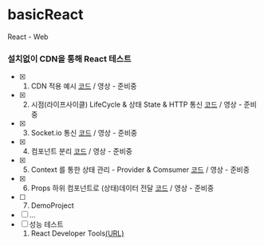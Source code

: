# basicReact
React - Web

### 설치없이 CDN을 통해 React 테스트
- [x] 1. CDN 적용 예시 [코드](https://github.com/doyle-flutter/basicReact/tree/main/reactCdn) / 영상 - 준비중
- [x] 2. 시점(라이프사이클) LifeCycle & 상태 State & HTTP 통신 [코드](https://github.com/doyle-flutter/basicReact/tree/main/httpConnect) / 영상 - 준비중
- [x] 3. Socket.io 통신 [코드](https://github.com/doyle-flutter/basicReact/tree/main/socketIo) / 영상 - 준비중
- [x] 4. 컴포넌트 분리 [코드](https://github.com/doyle-flutter/basicReact/blob/main/detachComponent/react.html) / 영상 - 준비중
- [x] 5. Context 를 통한 상태 관리 - Provider & Comsumer [코드](https://github.com/doyle-flutter/basicReact/blob/main/contextState/react.html) / 영상 - 준비중
- [x] 6. Props 하위 컴포넌트로 (상태)데이터 전달 [코드](https://github.com/doyle-flutter/basicReact/blob/main/props/react.html) / 영상 - 준비중
- [ ] 7. DemoProject 
- [ ] ...  
- [ ] 성능 테스트
  1. React Developer Tools[(URL)](https://chrome.google.com/webstore/detail/react-developer-tools/fmkadmapgofadopljbjfkapdkoienihi)
